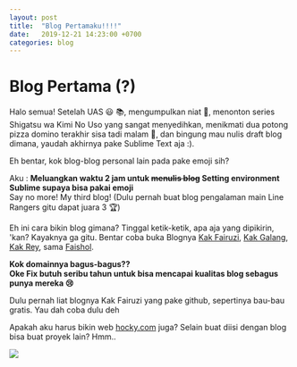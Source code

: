 ```yaml
---
layout: post
title:  "Blog Pertamaku!!!!"
date:   2019-12-21 14:23:00 +0700
categories: blog
---
```


# Blog Pertama (?)

Halo semua! Setelah UAS :smiley: 📚, mengumpulkan niat 🌈, menonton series Shigatsu wa Kimi No Uso yang sangat menyedihkan, menikmati dua potong pizza domino terakhir sisa tadi malam 🍕, dan bingung mau nulis draft blog dimana, yaudah akhirnya pake Sublime Text aja :).

Eh bentar, kok blog-blog personal lain pada pake emoji sih?

Aku : **Meluangkan waktu 2 jam untuk ~~menulis blog~~ Setting environment Sublime supaya bisa pakai emoji** <br>
Say no more! My third blog! (Dulu pernah buat blog pengalaman main Line Rangers gitu dapat juara 3 🏆)

Eh ini cara bikin blog gimana? Tinggal ketik-ketik, apa aja yang dipikirin, 'kan? Kayaknya ga gitu.
Bentar coba buka Blognya [Kak Fairuzi](fairuzi10.com), [Kak Galang](jurnalgalang.com), [Kak Rey](rwhendry.com), sama [Faishol](faishol.net).

**Kok domainnya bagus-bagus??**<br>
**Oke Fix butuh seribu tahun untuk bisa mencapai kualitas blog sebagus punya mereka 😢**

Dulu pernah liat blognya Kak Fairuzi yang pake github, sepertinya bau-bau gratis. Yau dah coba dulu deh


Apakah aku harus bikin web [hocky.com](hocky.com) juga?
Selain buat diisi dengan blog bisa buat proyek lain? Hmm..


![](https://stackedit.io/static/landing/twemoji.png)
